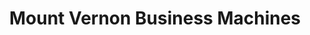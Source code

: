 ---
title: "Mount Vernon Business Machines"
url: /mount-vernon/mount-vernon-business-machines/
shop: shop
---